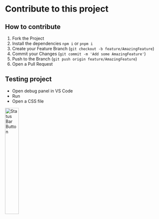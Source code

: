 # Contribute to this project

## How to contribute

1. Fork the Project
2. Install the dependencies `npm i` or `pnpm i`
3. Create your Feature Branch (`git checkout -b feature/AmazingFeature`)
4. Commit your Changes (`git commit -m 'Add some AmazingFeature'`)
5. Push to the Branch (`git push origin feature/AmazingFeature`)
6. Open a Pull Request

## Testing project

- Open debug panel in VS Code
- Run 
- Open a CSS file


<img width="30%" src="https://raw.githubusercontent.com/enzo-mourany/css-property-sorter/main/images/panel.png" align="center" alt="Status Bar Button" />
